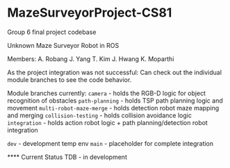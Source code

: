 # MazeSurveyorProject-CS81
Group 6 final project codebase

Unknown Maze Surveyor Robot in ROS

Members:
A. Robang
J. Yang
T. Kim
J. Hwang
K. Moparthi

As the project integration was not successful:
  Can check out the individual module branches to see the code behavior. 

Module branches currently:
`camera` - holds the RGB-D logic for object recognition of obstacles
`path-planning` - holds TSP path planning logic and movement
`multi-robot-maze-merge` - holds detection robot maze mapping and merging
`collision-testing` - holds collision avoidance logic
`integration` - holds action robot logic + path planning/detection robot integration

`dev` - development temp env
`main` - placeholder for complete integration

**** Current Status
TDB - in development

